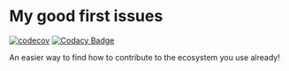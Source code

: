 # My good first issues

[![codecov](https://codecov.io/gh/jlengrand/my-good-first-issues/branch/main/graph/badge.svg?token=26I4QUHLP6)](https://codecov.io/gh/jlengrand/my-good-first-issues)
[![Codacy Badge](https://app.codacy.com/project/badge/Grade/75a89e84d45048eba84c0d1198d95442)](https://www.codacy.com/gh/jlengrand/my-good-first-issues/dashboard?utm_source=github.com&amp;utm_medium=referral&amp;utm_content=jlengrand/my-good-first-issues&amp;utm_campaign=Badge_Grade)


An easier way to find how to contribute to the ecosystem you use already!
